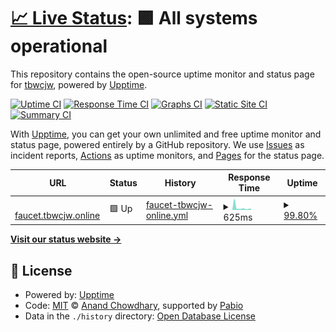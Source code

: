 # [📈 Live Status](https://health.tbwcjw.online): <!--live status--> **🟩 All systems operational**

This repository contains the open-source uptime monitor and status page for [tbwcjw](https://health.tbwcjw.online), powered by [Upptime](https://github.com/upptime/upptime).

[![Uptime CI](https://github.com/tbwcjw/health.tbwcjw.online/workflows/Uptime%20CI/badge.svg)](https://github.com/tbwcjw/health.tbwcjw.online/actions?query=workflow%3A%22Uptime+CI%22)
[![Response Time CI](https://github.com/tbwcjw/health.tbwcjw.online/workflows/Response%20Time%20CI/badge.svg)](https://github.com/tbwcjw/health.tbwcjw.online/actions?query=workflow%3A%22Response+Time+CI%22)
[![Graphs CI](https://github.com/tbwcjw/health.tbwcjw.online/workflows/Graphs%20CI/badge.svg)](https://github.com/tbwcjw/health.tbwcjw.online/actions?query=workflow%3A%22Graphs+CI%22)
[![Static Site CI](https://github.com/tbwcjw/health.tbwcjw.online/workflows/Static%20Site%20CI/badge.svg)](https://github.com/tbwcjw/health.tbwcjw.online/actions?query=workflow%3A%22Static+Site+CI%22)
[![Summary CI](https://github.com/tbwcjw/health.tbwcjw.online/workflows/Summary%20CI/badge.svg)](https://github.com/tbwcjw/health.tbwcjw.online/actions?query=workflow%3A%22Summary+CI%22)

With [Upptime](https://upptime.js.org), you can get your own unlimited and free uptime monitor and status page, powered entirely by a GitHub repository. We use [Issues](https://github.com/tbwcjw/health.tbwcjw.online/issues) as incident reports, [Actions](https://github.com/tbwcjw/health.tbwcjw.online/actions) as uptime monitors, and [Pages](https://health.tbwcjw.online) for the status page.

<!--start: status pages-->
<!-- This summary is generated by Upptime (https://github.com/upptime/upptime) -->
<!-- Do not edit this manually, your changes will be overwritten -->
<!-- prettier-ignore -->
| URL | Status | History | Response Time | Uptime |
| --- | ------ | ------- | ------------- | ------ |
| <img alt="" src="https://icons.duckduckgo.com/ip3/faucet.tbwcjw.online.ico" height="13"> [faucet.tbwcjw.online](https://faucet.tbwcjw.online) | 🟩 Up | [faucet-tbwcjw-online.yml](https://github.com/tbwcjw/health.tbwcjw.online/commits/HEAD/history/faucet-tbwcjw-online.yml) | <details><summary><img alt="Response time graph" src="./graphs/faucet-tbwcjw-online/response-time-week.png" height="20"> 625ms</summary><br><a href="https://health.tbwcjw.online/history/faucet-tbwcjw-online"><img alt="Response time 875" src="https://img.shields.io/endpoint?url=https%3A%2F%2Fraw.githubusercontent.com%2Ftbwcjw%2Fhealth.tbwcjw.online%2FHEAD%2Fapi%2Ffaucet-tbwcjw-online%2Fresponse-time.json"></a><br><a href="https://health.tbwcjw.online/history/faucet-tbwcjw-online"><img alt="24-hour response time 720" src="https://img.shields.io/endpoint?url=https%3A%2F%2Fraw.githubusercontent.com%2Ftbwcjw%2Fhealth.tbwcjw.online%2FHEAD%2Fapi%2Ffaucet-tbwcjw-online%2Fresponse-time-day.json"></a><br><a href="https://health.tbwcjw.online/history/faucet-tbwcjw-online"><img alt="7-day response time 625" src="https://img.shields.io/endpoint?url=https%3A%2F%2Fraw.githubusercontent.com%2Ftbwcjw%2Fhealth.tbwcjw.online%2FHEAD%2Fapi%2Ffaucet-tbwcjw-online%2Fresponse-time-week.json"></a><br><a href="https://health.tbwcjw.online/history/faucet-tbwcjw-online"><img alt="30-day response time 830" src="https://img.shields.io/endpoint?url=https%3A%2F%2Fraw.githubusercontent.com%2Ftbwcjw%2Fhealth.tbwcjw.online%2FHEAD%2Fapi%2Ffaucet-tbwcjw-online%2Fresponse-time-month.json"></a><br><a href="https://health.tbwcjw.online/history/faucet-tbwcjw-online"><img alt="1-year response time 875" src="https://img.shields.io/endpoint?url=https%3A%2F%2Fraw.githubusercontent.com%2Ftbwcjw%2Fhealth.tbwcjw.online%2FHEAD%2Fapi%2Ffaucet-tbwcjw-online%2Fresponse-time-year.json"></a></details> | <details><summary><a href="https://health.tbwcjw.online/history/faucet-tbwcjw-online">99.80%</a></summary><a href="https://health.tbwcjw.online/history/faucet-tbwcjw-online"><img alt="All-time uptime 99.96%" src="https://img.shields.io/endpoint?url=https%3A%2F%2Fraw.githubusercontent.com%2Ftbwcjw%2Fhealth.tbwcjw.online%2FHEAD%2Fapi%2Ffaucet-tbwcjw-online%2Fuptime.json"></a><br><a href="https://health.tbwcjw.online/history/faucet-tbwcjw-online"><img alt="24-hour uptime 100.00%" src="https://img.shields.io/endpoint?url=https%3A%2F%2Fraw.githubusercontent.com%2Ftbwcjw%2Fhealth.tbwcjw.online%2FHEAD%2Fapi%2Ffaucet-tbwcjw-online%2Fuptime-day.json"></a><br><a href="https://health.tbwcjw.online/history/faucet-tbwcjw-online"><img alt="7-day uptime 99.80%" src="https://img.shields.io/endpoint?url=https%3A%2F%2Fraw.githubusercontent.com%2Ftbwcjw%2Fhealth.tbwcjw.online%2FHEAD%2Fapi%2Ffaucet-tbwcjw-online%2Fuptime-week.json"></a><br><a href="https://health.tbwcjw.online/history/faucet-tbwcjw-online"><img alt="30-day uptime 99.84%" src="https://img.shields.io/endpoint?url=https%3A%2F%2Fraw.githubusercontent.com%2Ftbwcjw%2Fhealth.tbwcjw.online%2FHEAD%2Fapi%2Ffaucet-tbwcjw-online%2Fuptime-month.json"></a><br><a href="https://health.tbwcjw.online/history/faucet-tbwcjw-online"><img alt="1-year uptime 99.96%" src="https://img.shields.io/endpoint?url=https%3A%2F%2Fraw.githubusercontent.com%2Ftbwcjw%2Fhealth.tbwcjw.online%2FHEAD%2Fapi%2Ffaucet-tbwcjw-online%2Fuptime-year.json"></a></details>

<!--end: status pages-->

[**Visit our status website →**](https://health.tbwcjw.online)

## 📄 License

- Powered by: [Upptime](https://github.com/upptime/upptime)
- Code: [MIT](./LICENSE) © [Anand Chowdhary](https://anandchowdhary.com), supported by [Pabio](https://pabio.com)
- Data in the `./history` directory: [Open Database License](https://opendatacommons.org/licenses/odbl/1-0/)
